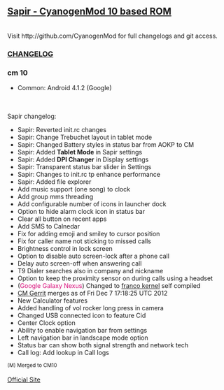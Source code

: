 <!DOCTYPE html>
<html>
<head>
  <title>Sapir - <small>CM10 Based ROM</small> from Erez A. Korn</title>
</head>

<H2><u><b>Sapir</b> - CyanogenMod 10 based ROM</u></H2>
<br>
Visit http://github.com/CyanogenMod for full changelogs and git access.<br>

<h3><u>CHANGELOG</u></h3>

### cm 10 <br>
* Common: Android 4.1.2 (Google)<br>
<br>
<br>
Sapir changelog:<br>
<ul>
<li> Sapir: Reverted init.rc changes </li>
<li> Sapir: Change Trebuchet layout in tablet mode</li>
<li> Sapir: Changed Battery styles in status bar from AOKP to CM </li>
<li> Sapir: Added <b>Tablet Mode</b> in Sapir settings</li>
<li> Sapir: Added <b>DPI Changer</b> in Display settings</li>
<li> Sapir: Transparent status bar slider in Settings</li>
<li> Sapir: Changes to init.rc tp enhance performance </li>
<li> Sapir: Added file explorer </li>
<li> Add music support (one song) to clock </li>
<li> Add group mms threading </li>
<li> Add configurable number of icons in launcher dock </li>
<li> Option to hide alarm clock icon in status bar </li>
<li> Clear all button on recent apps </li>
<li> Add SMS to Calnedar </li>
<li> Fix for adding emoji and smiley to cursor position </li>
<li> Fix for caller name not sticking to missed calls </li>
<li> Brightness control in lock screen </li>
<li> Option to disable auto screen-lock after a phone call </li>
<li> Delay auto screen-off when answering call </li>
<li> T9 Dialer searches also in company and nickname </li>
<li> Option to keep the proximity sensor on during calls using a headset </li>
<li> (<font color="#D9117C">Google Galaxy Nexus</font>) Changed to <a href="http://forum.xda-developers.com/showthread.php?t=1367341">franco kernel</a> self compiled</li>
<li> <a href="http://review.cyanogenmod.com/#/q/status:merged,n,z">
CM Gerrit</a>
merges as of Fri Dec  7 17:18:25 UTC 2012
</li>
<li> New Calculator features </li>
<li> Added handling of vol rocker long press in camera </li>
<li> Changed USB connected icon to feature Cid </li>
<li> Center Clock option</li>
<li> Ability to enable navigation bar from settings</li>
<li> Left navigation bar in landscape mode option</li>
<li> Status bar can show both signal strength and network tech</li>
<li> Call log: Add lookup in Call logs</li>
</ul>
<small>(M) Merged to CM10</small><br>
<br>
<a href="http://sapir-rom.blogspot.com">Official Site</a>

</body>
</html>

